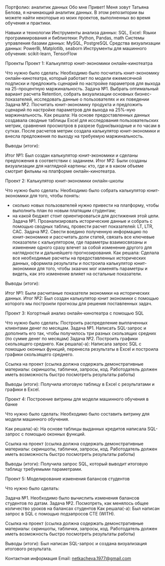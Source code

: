 Портфолио: аналитик данных
Обо мне
Привет! Меня зовут Татьяна Белова, я начинающий аналитик данных. В этом репозитории вы можете найти некоторые из моих проектов, выполненных во время обучения и практики.

Навыки и технологии
Инструменты анализа данных: SQL, Excel:
Языки программирования и библиотеки: Python, Pandas, math
Системы управления базами данных: MySQL, PostgreSQL
Средства визуализации данных: PowerBi, Matplotlib, seaborn
Инструменты для машинного обучения: scikit-learn, TensorFlow

Проекты
Проект 1: Калькулятор юнит-экономики онлайн-кинотеатра

Что нужно было сделать:
Необходимо было посчитать юнит-экономику онлайн-кинотеатра, который работает по модели ежемесячной подписки и предложить сценарий по настройке параметров для выхода на 25-процентную маржинальность. 
Задача №1.
Выбрать оптимальный вариант расчета Retention, собрать визуализации основных бизнес-показателей, исследовать данные о пользователях и их поведении
Задача №2.
Посчитать юнит-экономику продукта и предложить сценарий по настройке параметров для выхода на 25%-ную маржинальность.
Как решала: На основе предоставленных данных создавала сводные таблицы Excel для исследования пользовательских метрик, сравнения просмотров в разрезе будни/выходные и по часам в сутках. После расчетов метрик создала калькулятор юнит-экономики и внесла предложения по выходу на требуемую маржинальность.

Выводы (итоги):

Итог №1: Был создан калькулятор юнит-экономики и сделаны предложения в соответствии с заданием.
Итог №2: Были созданы визуализации для наглядной картины: кто, где и в каком объеме смотрит фильмы на платформе онлайн-кинотеатра.

Проект 2: Калькулятор юнит-экономики онлайн-школы

Что нужно было сделать:
Необходимо было собрать калькулятор юнит-экономики для того, чтобы понять:
- сколько новых пользователей нужно привести на платформу, чтобы выполнить план по новым платящим студентам;
- на какой бюджет стоит ориентироваться для достижения этой цели. 
Задача №1.
Проанализировать исторические данные и собрать с помощью сводных таблиц, провести расчет показателей: LT, LTR, CAC.
Задача №2.
Свести воедино полученную информацию по юнит-экономике и рассчитать доли статей, связать все ключевые показатели с калькулятором,  где параметры взаимосвязаны и изменение одного сразу влечет за собой изменение другого для наглядности и дальнейшего прогнозирования.
Как решала: Сделала все необходимые расчеты на предоставленных исторических данных, оформила результаты и построила калькулятор юнит-экономики для того, чтобы зкаачик мог изменять параметры и видеть, как это изменение влияет на остальные показатели.

Выводы (итоги):

Итог №1: Были расчитаные показатели экономики на исторических данных.
Итог №2: Был создан калькулятор юнит экономики с помощью которого мы построили прогнозы для решения поставленных задач.

Проект 3: Когортный анализ онлайн-кинотеатра с помощью SQL

Что нужно было сделать:
Построить распределение выплаченных клиентами денег по месяцам.
Задача №1. Написать SQL-запрос  и дополнить его так, чтобы получилось три разных скользящих средних (по сумме денег по месяцам)
Задача №2. Построить графики скользящего среднего.
Как решала(-а): Написала запрос SQL  с помощью оконных функций, перенесла результаты в Excel и построила графики скользящего среднего.

Ссылка на проект (ссылка должна содержать демонстративные материалы: скриншоты, таблички, запросы, код. Работодатель должен иметь возможность быстро посмотреть результаты работы)

Выводы (итоги): Получила итоговую таблицу в Excel с результатами и графики в Excel.


Проект 4: Построение витрины для модели машинного обучения в банке

Что нужно было сделать: Необходимо было составить витрину для модели машинного обучения.

Как решала(-а): На основе таблицы выданных кредитов написала SQL-запрос с помощью оконных функций.

Ссылка на проект (ссылка должна содержать демонстративные материалы: скриншоты, таблички, запросы, код. Работодатель должен иметь возможность быстро посмотреть результаты работы)

Выводы (итоги): Получила  запрос SQL, который выводит итоговую таблицу требуемыми параметрами.



Проект 5: Моделирование изменения балансов студентов

Что нужно было сделать:

Задача №1. Необходимо было вычислить изменения балансов студентов по датам.
Задача №2. Посмотреть, как менялось общее количество уроков на балансах студентов
Как решала(-а): Был написан запрос в SQL с помощью подзапросов CTE (WITH).

Ссылка на проект (ссылка должна содержать демонстративные материалы: скриншоты, таблички, запросы, код. Работодатель должен иметь возможность быстро посмотреть результаты работы)

Выводы (итоги): Был написан SQL-запрос и создана визуализация итогового результата.

Контактная информация
Email: netkacheva.1977@gmail.com

